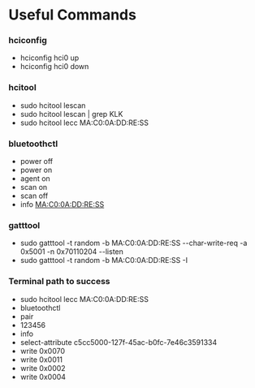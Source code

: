 # Useful Commands

### hciconfig

* hciconfig hci0 up
* hciconfig hci0 down

### hcitool

* sudo hcitool lescan
* sudo hcitool lescan | grep KLK
* sudo hcitool lecc MA:C0:0A:DD:RE:SS

### bluetoothctl

* power off
* power on
* agent on
* scan on
* scan off
* info <MA:C0:0A:DD:RE:SS>

### gatttool

* sudo gatttool -t random -b MA:C0:0A:DD:RE:SS --char-write-req -a 0x5001 -n 0x70110204 --listen
* sudo gatttool -t random -b MA:C0:0A:DD:RE:SS -I

### Terminal path to success
* sudo hcitool lecc MA:C0:0A:DD:RE:SS
* bluetoothctl
* pair
* 123456
* info
* select-attribute c5cc5000-127f-45ac-b0fc-7e46c3591334
* write 0x0070
* write 0x0011
* write 0x0002
* write 0x0004
